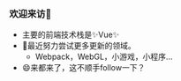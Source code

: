 ### 欢迎来访👋

- 主要的前端技术栈是✨Vue✨
- 🌱最近努力尝试更多更新的领域。
  - Webpack，WebGL，小游戏，小程序...
- 😄来都来了，这不顺手follow一下？



<!--
**YYForReal/YYForReal** is a ✨ _special_ ✨ repository because its `README.md` (this file) appears on your GitHub profile.
Here are some ideas to get you started:
- 🔭 I’m currently working on ...
- 🌱 I’m currently learning ...
- 👯 I’m looking to collaborate on ...
- 🤔 I’m looking for help with ...
- 💬 Ask me about ...
- 📫 How to reach me: ...
- 😄 Pronouns: ...
- ⚡ Fun fact: ...
-->
